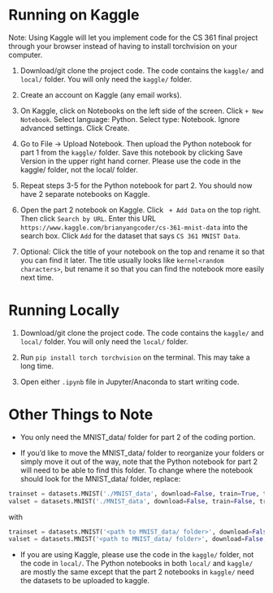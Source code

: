 # Running on Kaggle
Note: Using Kaggle will let you implement code for the CS 361 final project through your browser instead of having to install torchvision on your computer.

1. Download/git clone the project code. The code contains the ```kaggle/``` and ```local/``` folder. You will only need the ```kaggle/``` folder.

2. Create an account on Kaggle (any email works).

3. On Kaggle, click on Notebooks on the left side of the screen. Click ``` + New Notebook ```. Select language: Python. Select type: Notebook. Ignore advanced settings. Click Create.

5. Go to File -> Upload Notebook. Then upload the Python notebook for part 1 from the ```kaggle/``` folder. Save this notebook by clicking Save Version in the upper right hand corner. Please use the code in the kaggle/ folder, not the local/ folder.

6. Repeat steps 3-5 for the Python notebook for part 2. You should now have 2 separate notebooks on Kaggle.

7. Open the part 2 notebook on Kaggle. Click ``` + Add Data``` on the top right. Then click ```Search by URL```. Enter this URL ```https://www.kaggle.com/brianyangcoder/cs-361-mnist-data``` into the search box. Click ```Add``` for the dataset that says ```CS 361 MNIST Data```.

8. Optional: Click the title of your notebook on the top and rename it so that you can find it later. The title usually looks like ```kernel<random characters>```, but rename it so that you can find the notebook more easily next time.


# Running Locally
1. Download/git clone the project code. The code contains the ```kaggle/``` and ```local/``` folder. You will only need the ```local/``` folder.

2. Run ```pip install torch torchvision``` on the terminal. This may take a long time.

3. Open either `.ipynb` file in Jupyter/Anaconda to start writing code.

# Other Things to Note
- You only need the MNIST_data/ folder for part 2 of the coding portion.

- If you’d like to move the MNIST_data/ folder to reorganize your folders or simply move it out of the way, note that the Python notebook for part 2 will need to be able to find this folder.
To change where the notebook should look for the MNIST_data/ folder, replace:
```python
trainset = datasets.MNIST('./MNIST_data', download=False, train=True, transform=transform)
valset = datasets.MNIST('./MNIST_data', download=False, train=False, transform=transform)
```
with
```python
trainset = datasets.MNIST('<path to MNIST_data/ folder>', download=False, train=True, transform=transform)
valset = datasets.MNIST('<path to MNIST_data/ folder>', download=False, train=False, transform=transform)
```

- If you are using Kaggle, please use the code in the ```kaggle/``` folder, not the code in ```local/```. The Python notebooks in both ```local/``` and ```kaggle/``` are mostly the same except that the part 2 notebooks in ```kaggle/``` need the datasets to be uploaded to kaggle.
